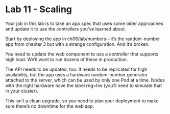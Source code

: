 # Lab 11 - Scaling

Your job in this lab is to take an app spec that uses some older approaches and update it to use the controllers you’ve learned about.

Start by deploying the app in ch06/lab/numbers—it’s the random-number app from chapter 3 but with a strange configuration. And it’s broken.

You need to update the web component to use a controller that supports high load. We’ll want to run dozens of these in production.

The API needs to be updated, too. It needs to be replicated for high availability, but the app uses a hardware random-number generator attached to the server, which can be used by only one Pod at a time. Nodes with the right hardware have the label rng=hw (you’ll need to simulate that in your cluster).

This isn’t a clean upgrade, so you need to plan your deployment to make sure there’s no downtime for the web app.